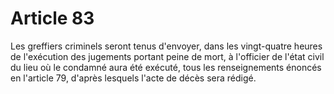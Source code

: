 # Article 83

Les greffiers criminels seront tenus d'envoyer, dans les vingt-quatre heures de l'exécution des jugements portant peine de mort, à l'officier de l'état civil du lieu où le condamné aura été exécuté, tous les renseignements énoncés en l'article 79, d'après lesquels l'acte de décès sera rédigé.
